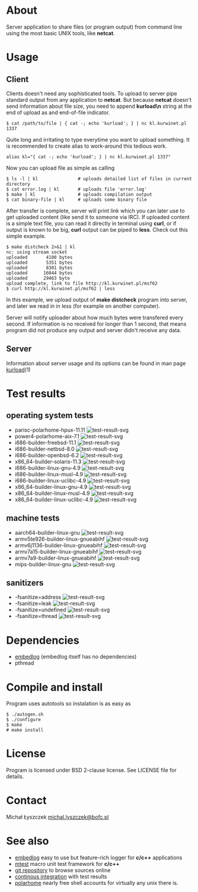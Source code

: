 [kursg-meta]: # (order: 1)

About
=====

Server application to share files (or program output) from command line using
the most basic UNIX tools, like **netcat**.

Usage
=====

Client
------

Clients doesn't need any sophisticated tools. To upload to server pipe standard
output from any application to **netcat**. But because **netcat** doesn't send
information about file size, you need to append **kurload\n** string at the end
of upload as and end-of-file indicator.

~~~
$ cat /path/to/file | { cat -; echo 'kurload'; } | nc kl.kurwinet.pl 1337
~~~

Quite long and irritating to type everytime you want to upload something. It is
recommended to create alias to work-around this tedious work.

~~~
alias kl="{ cat -; echo 'kurload'; } | nc kl.kurwinet.pl 1337"
~~~

Now you can upload file as simple as calling

~~~
$ ls -l | kl               # uploads detailed list of files in current directory
$ cat error.log | kl       # uploads file 'error.log'
$ make | kl                # uploads compilation output
$ cat binary-file | kl     # uploads some binary file
~~~

After transfer is complete, server will print link which you can later use to
get uploaded content (like send it to someone via IRC). If uploaded content is
a simple text file, you can read it directly in terminal using **curl**, or if
output is known to be big, **curl** output can be piped to **less**. Check out
this simple example.

~~~
$ make distcheck 2>&1 | kl
nc: using stream socket
uploaded       4100 bytes
uploaded       5351 bytes
uploaded       8381 bytes
uploaded      16044 bytes
uploaded      29463 byte
upload complete, link to file http://kl.kurwinet.pl/msf62
$ curl http://kl.kurwinet.pl/msf62 | less
~~~

In this example, we upload output of **make distcheck** program into server, and
later we read in in less (for example on another computer).

Server will notify uploader about how much bytes were transfered every second.
If information is no received for longer than 1 second, that means program did
not produce any output and server didn't receive any data.

Server
------

Information about server usage and its options can be found in man page
[kurload](http://kurload.kurwinet.pl/kurload.1.html)(1)

Test results
============

operating system tests
----------------------

* parisc-polarhome-hpux-11.11 ![test-result-svg][prhpux]
* power4-polarhome-aix-7.1 ![test-result-svg][p4aix]
* i686-builder-freebsd-11.1 ![test-result-svg][x32fb]
* i686-builder-netbsd-8.0 ![test-result-svg][x32nb]
* i686-builder-openbsd-6.2 ![test-result-svg][x32ob]
* x86_64-builder-solaris-11.3 ![test-result-svg][x64ss]
* i686-builder-linux-gnu-4.9 ![test-result-svg][x32lg]
* i686-builder-linux-musl-4.9 ![test-result-svg][x32lm]
* i686-builder-linux-uclibc-4.9 ![test-result-svg][x32lu]
* x86_64-builder-linux-gnu-4.9 ![test-result-svg][x64lg]
* x86_64-builder-linux-musl-4.9 ![test-result-svg][x64lm]
* x86_64-builder-linux-uclibc-4.9 ![test-result-svg][x64lu]

machine tests
-------------

* aarch64-builder-linux-gnu ![test-result-svg][a64lg]
* armv5te926-builder-linux-gnueabihf ![test-result-svg][armv5]
* armv6j1136-builder-linux-gnueabihf ![test-result-svg][armv6]
* armv7a15-builder-linux-gnueabihf ![test-result-svg][armv7a15]
* armv7a9-builder-linux-gnueabihf ![test-result-svg][armv7a9]
* mips-builder-linux-gnu ![test-result-svg][m32lg]

sanitizers
----------

* -fsanitize=address ![test-result-svg][fsan]
* -fsanitize=leak ![test-result-svg][fsleak]
* -fsanitize=undefined ![test-result-svg][fsun]
* -fsanitize=thread ![test-result-svg][fsthread]

Dependencies
============

* [embedlog](http://embedlog.kurwinet.pl) (embedlog itself has no dependencies)
* pthread

Compile and install
===================

Program uses autotools so instalation is as easy as

~~~
$ ./autogen.sh
$ ./configure
$ make
# make install
~~~

License
=======

Program is licensed under BSD 2-clause license. See LICENSE file for details.

Contact
=======

Michał Łyszczek <michal.lyszczek@bofc.pl>

See also
========

* [embedlog](http://embedlog.kurwinet.pl) easy to use but feature-rich logger
  for **c/c++** applications
* [mtest](http://mtest.kurwinet.pl) macro unit test framework for **c/c++**
* [git repository](http://git.kurwinet.pl/kurload) to browse sources online
* [continous integration](http://ci.kurload.kurwinet.pl) with test results
* [polarhome](http://www.polarhome.com) nearly free shell accounts for virtually
  any unix there is.

[a64lg]: http://ci.kurload.kurwinet.pl/badges/aarch64-builder-linux-gnu-tests.svg
[armv5]: http://ci.kurload.kurwinet.pl/badges/armv5te926-builder-linux-gnueabihf-tests.svg
[armv6]: http://ci.kurload.kurwinet.pl/badges/armv6j1136-builder-linux-gnueabihf-tests.svg
[armv7a15]: http://ci.kurload.kurwinet.pl/badges/armv7a15-builder-linux-gnueabihf-tests.svg
[armv7a9]: http://ci.kurload.kurwinet.pl/badges/armv7a9-builder-linux-gnueabihf-tests.svg
[x32fb]: http://ci.kurload.kurwinet.pl/badges/i686-builder-freebsd-tests.svg
[x32lg]: http://ci.kurload.kurwinet.pl/badges/i686-builder-linux-gnu-tests.svg
[x32lm]: http://ci.kurload.kurwinet.pl/badges/i686-builder-linux-musl-tests.svg
[x32lu]: http://ci.kurload.kurwinet.pl/badges/i686-builder-linux-uclibc-tests.svg
[x32nb]: http://ci.kurload.kurwinet.pl/badges/i686-builder-netbsd-tests.svg
[x32ob]: http://ci.kurload.kurwinet.pl/badges/i686-builder-openbsd-tests.svg
[m32lg]: http://ci.kurload.kurwinet.pl/badges/mips-builder-linux-gnu-tests.svg
[x64lg]: http://ci.kurload.kurwinet.pl/badges/x86_64-builder-linux-gnu-tests.svg
[x64lm]: http://ci.kurload.kurwinet.pl/badges/x86_64-builder-linux-musl-tests.svg
[x64lu]: http://ci.kurload.kurwinet.pl/badges/x86_64-builder-linux-uclibc-tests.svg
[x64ss]: http://ci.kurload.kurwinet.pl/badges/x86_64-builder-solaris-tests.svg
[prhpux]: http://ci.kurload.kurwinet.pl/badges/parisc-polarhome-hpux-tests.svg
[p4aix]: http://ci.kurload.kurwinet.pl/badges/power4-polarhome-aix-tests.svg

[fsan]: http://ci.kurload.kurwinet.pl/badges/fsanitize-address.svg
[fsleak]: http://ci.kurload.kurwinet.pl/badges/fsanitize-leak.svg
[fsun]: http://ci.kurload.kurwinet.pl/badges/fsanitize-undefined.svg
[fsthread]: http://ci.kurload.kurwinet.pl/badges/fsanitize-thread.svg
